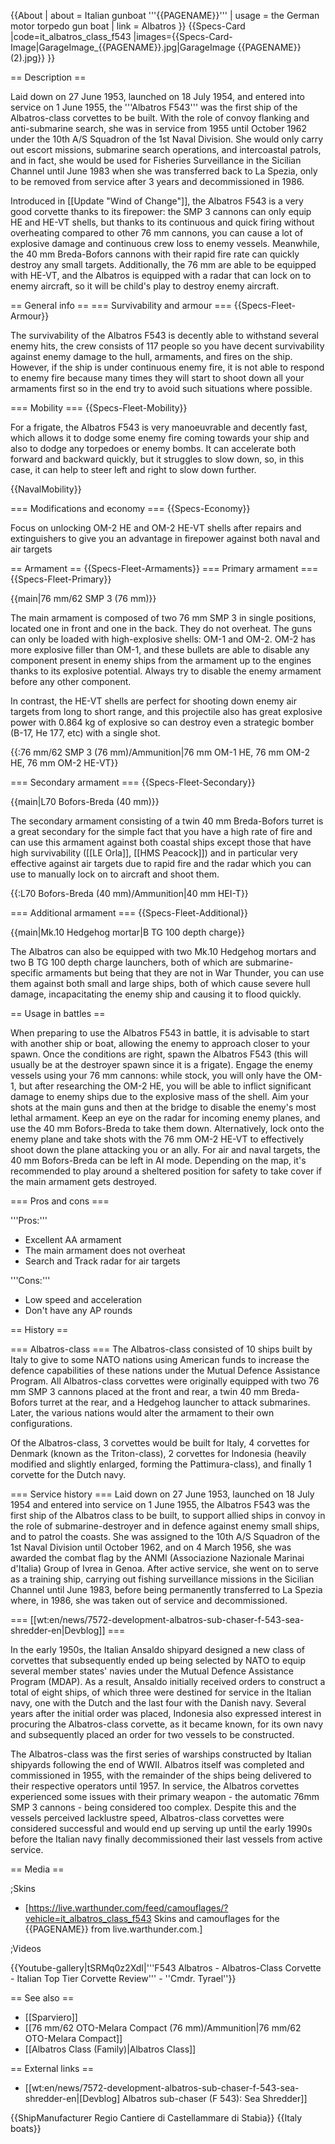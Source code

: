 {{About
| about = Italian gunboat '''{{PAGENAME}}'''
| usage = the German motor torpedo gun boat
| link = Albatros
}}
{{Specs-Card
|code=it_albatros_class_f543
|images={{Specs-Card-Image|GarageImage_{{PAGENAME}}.jpg|GarageImage {{PAGENAME}} (2).jpg}}
}}

== Description ==
<!-- ''In the first part of the description, cover the history of the ship's creation and military application. In the second part, tell the reader about using this ship in the game. Add a screenshot: if a beginner player has a hard time remembering vehicles by name, a picture will help them identify the ship in question.'' -->
Laid down on 27 June 1953, launched on 18 July 1954, and entered into service on 1 June 1955, the '''Albatros F543''' was the first ship of the Albatros-class corvettes to be built. With the role of convoy flanking and anti-submarine search, she was in service from 1955 until October 1962 under the 10th A/S Squadron of the 1st Naval Division. She would only carry out escort missions, submarine search operations, and intercoastal patrols, and in fact, she would be used for Fisheries Surveillance in the Sicilian Channel until June 1983 when she was transferred back to La Spezia, only to be removed from service after 3 years and decommissioned in 1986.

Introduced in [[Update "Wind of Change"]], the Albatros F543 is a very good corvette thanks to its firepower: the SMP 3 cannons can only equip HE and HE-VT shells, but thanks to its continuous and quick firing without overheating compared to other 76 mm cannons, you can cause a lot of explosive damage and continuous crew loss to enemy vessels. Meanwhile, the 40 mm Breda-Bofors cannons with their rapid fire rate can quickly destroy any small targets. Additionally, the 76 mm are able to be equipped with HE-VT, and the Albatros is equipped with a radar that can lock on to enemy aircraft, so it will be child's play to destroy enemy aircraft.

== General info ==
=== Survivability and armour ===
{{Specs-Fleet-Armour}}
<!-- ''Talk about the vehicle's armour. Note the most well-defended and most vulnerable zones, e.g. the ammo magazine. Evaluate the composition of components and assemblies responsible for movement and manoeuvrability. Evaluate the survivability of the primary and secondary armaments separately. Don't forget to mention the size of the crew, which plays an important role in fleet mechanics. Save tips on preserving survivability for the "Usage in battles" section. If necessary, use a graphical template to show the most well-protected or most vulnerable points in the armour.'' -->
The survivability of the Albatros F543 is decently able to withstand several enemy hits, the crew consists of 117 people so you have decent survivability against enemy damage to the hull, armaments, and fires on the ship. However, if the ship is under continuous enemy fire, it is not able to respond to enemy fire because many times they will start to shoot down all your armaments first so in the end try to avoid such situations where possible.

=== Mobility ===
{{Specs-Fleet-Mobility}}
<!-- ''Write about the ship's mobility. Evaluate its power and manoeuvrability, rudder rerouting speed, stopping speed at full tilt, with its maximum forward and reverse speed.'' -->
For a frigate, the Albatros F543 is very manoeuvrable and decently fast, which allows it to dodge some enemy fire coming towards your ship and also to dodge any torpedoes or enemy bombs. It can accelerate both forward and backward quickly, but it struggles to slow down, so, in this case, it can help to steer left and right to slow down further.

{{NavalMobility}}

=== Modifications and economy ===
{{Specs-Economy}}

Focus on unlocking OM-2 HE and OM-2 HE-VT shells after repairs and extinguishers to give you an advantage in firepower against both naval and air targets

== Armament ==
{{Specs-Fleet-Armaments}}
=== Primary armament ===
{{Specs-Fleet-Primary}}
<!-- ''Provide information about the characteristics of the primary armament. Evaluate their efficacy in battle based on their reload speed, ballistics and the capacity of their shells. Add a link to the main article about the weapon: <code><nowiki>{{main|Weapon name (calibre)}}</nowiki></code>. Broadly describe the ammunition available for the primary armament, and provide recommendations on how to use it and which ammunition to choose.'' -->
{{main|76 mm/62 SMP 3 (76 mm)}}

The main armament is composed of two 76 mm SMP 3 in single positions, located one in front and one in the back. They do not overheat. The guns can only be loaded with high-explosive shells: OM-1 and OM-2. OM-2 has more explosive filler than OM-1, and these bullets are able to disable any component present in enemy ships from the armament up to the engines thanks to its explosive potential. Always try to disable the enemy armament before any other component.

In contrast, the HE-VT shells are perfect for shooting down enemy air targets from long to short range, and this projectile also has great explosive power with 0.864 kg of explosive so can destroy even a strategic bomber (B-17, He 177, etc) with a single shot.

{{:76 mm/62 SMP 3 (76 mm)/Ammunition|76 mm OM-1 HE, 76 mm OM-2 HE, 76 mm OM-2 HE-VT}}

=== Secondary armament ===
{{Specs-Fleet-Secondary}}
<!-- ''Some ships are fitted with weapons of various calibres. Secondary armaments are defined as weapons chosen with the control <code>Select secondary weapon</code>. Evaluate the secondary armaments and give advice on how to use them. Describe the ammunition available for the secondary armament. Provide recommendations on how to use them and which ammunition to choose. Remember that any anti-air armament, even heavy calibre weapons, belong in the next section. If there is no secondary armament, remove this section.'' -->
{{main|L70 Bofors-Breda (40 mm)}}

The secondary armament consisting of a twin 40 mm Breda-Bofors turret is a great secondary for the simple fact that you have a high rate of fire and can use this armament against both coastal ships except those that have high survivability ([[LE Orla]], [[HMS Peacock]]) and in particular very effective against air targets due to rapid fire and the radar which you can use to manually lock on to aircraft and shoot them.

{{:L70 Bofors-Breda (40 mm)/Ammunition|40 mm HEI-T}}

=== Additional armament ===
{{Specs-Fleet-Additional}}
<!-- ''Describe the available additional armaments of the ship: depth charges, mines, torpedoes. Talk about their positions, available ammunition and launch features such as dead zones of torpedoes. If there is no additional armament, remove this section.'' -->
{{main|Mk.10 Hedgehog mortar|B TG 100 depth charge}}

The Albatros can also be equipped with two Mk.10 Hedgehog mortars and two B TG 100 depth charge launchers, both of which are submarine-specific armaments but being that they are not in War Thunder, you can use them against both small and large ships, both of which cause severe hull damage, incapacitating the enemy ship and causing it to flood quickly.

== Usage in battles ==
<!-- ''Describe the technique of using this ship, the characteristics of her use in a team and tips on strategy. Abstain from writing an entire guide – don't try to provide a single point of view, but give the reader food for thought. Talk about the most dangerous opponents for this vehicle and provide recommendations on fighting them. If necessary, note the specifics of playing with this vehicle in various modes (AB, RB, SB).'' -->

When preparing to use the Albatros F543 in battle, it is advisable to start with another ship or boat, allowing the enemy to approach closer to your spawn. Once the conditions are right, spawn the Albatros F543 (this will usually be at the destroyer spawn since it is a frigate). Engage the enemy vessels using your 76 mm cannons: while stock, you will only have the OM-1, but after researching the OM-2 HE, you will be able to inflict significant damage to enemy ships due to the explosive mass of the shell. Aim your shots at the main guns and then at the bridge to disable the enemy's most lethal armament. Keep an eye on the radar for incoming enemy planes, and use the 40 mm Bofors-Breda to take them down. Alternatively, lock onto the enemy plane and take shots with the 76 mm OM-2 HE-VT to effectively shoot down the plane attacking you or an ally. For air and naval targets, the 40 mm Bofors-Breda can be left in AI mode. Depending on the map, it's recommended to play around a sheltered position for safety to take cover if the main armament gets destroyed.

=== Pros and cons ===
<!-- ''Summarise and briefly evaluate the vehicle in terms of its characteristics and combat effectiveness. Mark its pros and cons in the bulleted list. Try not to use more than 6 points for each of the characteristics. Avoid using categorical definitions such as "bad", "good" and the like - use substitutions with softer forms such as "inadequate" and "effective".'' -->

'''Pros:'''

* Excellent AA armament
* The main armament does not overheat
* Search and Track radar for air targets

'''Cons:'''

* Low speed and acceleration
* Don't have any AP rounds

== History ==
<!-- ''Describe the history of the creation and combat usage of the ship in more detail than in the introduction. If the historical reference turns out to be too long, take it to a separate article, taking a link to the article about the ship and adding a block "/History" (example: <nowiki>https://wiki.warthunder.com/(Ship-name)/History</nowiki>) and add a link to it here using the <code>main</code> template. Be sure to reference text and sources by using <code><nowiki><ref></ref></nowiki></code>, as well as adding them at the end of the article with <code><nowiki><references /></nowiki></code>. This section may also include the ship's dev blog entry (if applicable) and the in-game encyclopedia description (under <code><nowiki>=== In-game description ===</nowiki></code>, also if applicable).'' -->
=== Albatros-class ===
The Albatros-class consisted of 10 ships built by Italy to give to some NATO nations using American funds to increase the defence capabilities of these nations under the Mutual Defence Assistance Program. All Albatros-class corvettes were originally equipped with two 76 mm SMP 3 cannons placed at the front and rear, a twin 40 mm Breda-Bofors turret at the rear, and a Hedgehog launcher to attack submarines. Later, the various nations would alter the armament to their own configurations.

Of the Albatros-class, 3 corvettes would be built for Italy, 4 corvettes for Denmark (known as the Triton-class), 2 corvettes for Indonesia (heavily modified and slightly enlarged, forming the Pattimura-class), and finally 1 corvette for the Dutch navy.

=== Service history ===
Laid down on 27 June 1953, launched on 18 July 1954 and entered into service on 1 June 1955, the Albatros F543 was the first ship of the Albatros class to be built, to support allied ships in convoy in the role of submarine-destroyer and in defence against enemy small ships, and to patrol the coasts. She was assigned to the 10th A/S Squadron of the 1st Naval Division until October 1962, and on 4 March 1956, she was awarded the combat flag by the ANMI (Associazione Nazionale Marinai d'Italia) Group of Ivrea in Genoa. After active service, she went on to serve as a training ship, carrying out fishing surveillance missions in the Sicilian Channel until June 1983, before being permanently transferred to La Spezia where, in 1986, she was taken out of service and decommissioned.

=== [[wt:en/news/7572-development-albatros-sub-chaser-f-543-sea-shredder-en|Devblog]] ===

In the early 1950s, the Italian Ansaldo shipyard designed a new class of corvettes that subsequently ended up being selected by NATO to equip several member states' navies under the Mutual Defence Assistance Program (MDAP). As a result, Ansaldo initially received orders to construct a total of eight ships, of which three were destined for service in the Italian navy, one with the Dutch and the last four with the Danish navy. Several years after the initial order was placed, Indonesia also expressed interest in procuring the Albatros-class corvette, as it became known, for its own navy and subsequently placed an order for two vessels to be constructed.

The Albatros-class was the first series of warships constructed by Italian shipyards following the end of WWII. Albatros itself was completed and commissioned in 1955, with the remainder of the ships being delivered to their respective operators until 1957. In service, the Albatros corvettes experienced some issues with their primary weapon - the automatic 76mm SMP 3 cannons - being considered too complex. Despite this and the vessels perceived lacklustre speed, Albatros-class corvettes were considered successful and would end up serving up until the early 1990s before the Italian navy finally decommissioned their last vessels from active service.

== Media ==
<!-- ''Excellent additions to the article would be video guides, screenshots from the game, and photos.'' -->

;Skins

* [https://live.warthunder.com/feed/camouflages/?vehicle=it_albatros_class_f543 Skins and camouflages for the {{PAGENAME}} from live.warthunder.com.]

;Videos

{{Youtube-gallery|tSRMq0z2XdI|'''F543 Albatros - Albatros-Class Corvette - Italian Top Tier Corvette Review''' - ''Cmdr. Tyrael''}}

== See also ==
<!-- ''Links to articles on the War Thunder Wiki that you think will be useful for the reader, for example:''
* ''reference to the series of the ship;''
* ''links to approximate analogues of other nations and research trees.'' -->

* [[Sparviero]]
* [[76 mm/62 OTO-Melara Compact (76 mm)/Ammunition|76 mm/62 OTO-Melara Compact]]
* [[Albatros Class (Family)|Albatros Class]]

== External links ==
<!-- ''Paste links to sources and external resources, such as:''
* ''topic on the official game forum;''
* ''other literature.'' -->

* [[wt:en/news/7572-development-albatros-sub-chaser-f-543-sea-shredder-en|[Devblog] Albatros sub-chaser (F 543): Sea Shredder]]

{{ShipManufacturer Regio Cantiere di Castellammare di Stabia}}
{{Italy boats}}